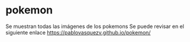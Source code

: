 # pokemon
Se muestran todas las imágenes de los pokemons
Se puede revisar en el siguiente enlace https://pablovasquezv.github.io/pokemon/
